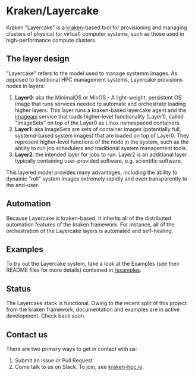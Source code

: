 # Kraken/Layercake

Kraken "Layercake" is a [kraken](https://github.com/kraken-hpc/kraken)-based tool for provisioning and managing clusters of physical (or virtual) computer systems, such as those used in high-performance compute clusters.

## The layer design
"Layercake" refers to the model used to manage systemm images.  As opposed to traditional HPC management systems, Layercake provisions nodes in layers:

1) **Layer0**: aka the MinimalOS or MinOS - A light-weight, persistent OS image that runs services needed to automate and orchestrate loading higher layers.  This layer runs a kraken-based layercake agent and the [imageapi](https://github.com/kraken-hpc/imageapi) service that loads higher-level functionality (Layer1), called "ImageSets" on top of the Layer0 as Linux namespaced containers.
2) **Layer1**: aka ImageSets are sets of container images (potentially full, systemd-based system images) that are loaded on top of Layer0.  They represent higher-level functions of the node in the system, such as the ability to run job schedulers and traditional system management tools.
3) **Layer2**: the intended layer for jobs to run.  Layer2 is an additional layer typically containing user-provided software, e.g. scientific software.  

This layered model provides many advantages, including the ability to dynamic "roll" system images extremely rapidly and even transparently to the end-user.

## Automation

Because Layercake is kraken-based, it inherits all of the distributed automation features of the kraken framework.  For instance, all of the orchestration of the Layercake layers is automated and self-healing.

## Examples

To try out the Layercake system, take a look at the Examples (see their README files for more details) contained in [/examples](/examples).

## Status

The Layercake stack is functional.  Owing to the recent split of this project from the kraken framework, documentation and examples are in active development.  Check back soon.

## Contact us

There are two primary ways to get in contact with us:
1. Submit an Issue or Pull Request
2. Come talk to us on Slack. To join, see [kraken-hpc.io](http://kraken-hpc.io).